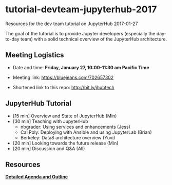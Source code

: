 # tutorial-devteam-jupyterhub-2017

Resources for the dev team tutorial on JupyterHub 2017-01-27

The goal of the tutorial is to provide Jupyter developers (especially the day-to-day team)
with a solid technical overview of the JupyterHub architecture.

## Meeting Logistics

- Date and time: **Friday, January 27, 10:00-11:30 am Pacific Time**
- Meeting link: https://bluejeans.com/702657302

- Shortened link to this repo: http://bit.ly/jhubtech

## JupyterHub Tutorial

- [15 min] Overview and State of JupyterHub (Min)
- [30 min] Teaching with JupyterHub
    -  nbgrader: Using services and enhancements (Jess)
    -  Cal Poly: Deploying with Ansible and using JupyterLab (Brian)
    -  Berkeley: Data8 architecture overview (Yuvi)
- [20 min] Looking towards the future release (Min)
- [20 min] Discussion and Q&A (All)

## Resources

[**Detailed Agenda and Outline**](agenda-annotated.md)
